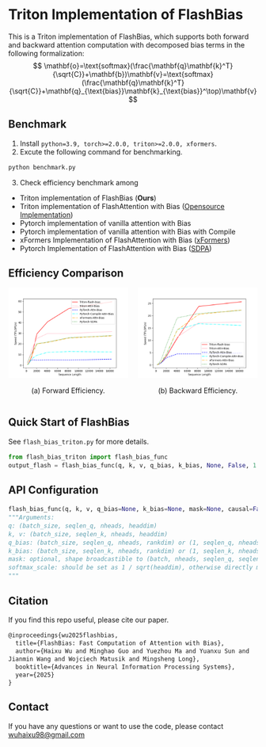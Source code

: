 # Triton Implementation of FlashBias
This is a Triton implementation of FlashBias, which supports both forward and backward attention computation with decomposed bias terms in the following formalization:
$$
\mathbf{o}=\text{softmax}(\frac{\mathbf{q}\mathbf{k}^T}{\sqrt{C}}+\mathbf{b})\mathbf{v}=\text{softmax}(\frac{\mathbf{q}\mathbf{k}^T}{\sqrt{C}}+\mathbf{q}_{\text{bias}}\mathbf{k}_{\text{bias}}^\top)\mathbf{v}
$$

## Benchmark

1. Install `python=3.9, torch>=2.0.0, triton>=2.0.0, xformers`.
2. Excute the following command for benchmarking.

```bash
python benchmark.py
```

3. Check efficiency benchmark among

- Triton implementation of FlashBias (**Ours**)
- Triton implementation of FlashAttention with Bias ([Opensource Implementation](https://github.com/pengzhangzhi/Flash-Attention-with-Bias-Triton))
- Pytorch implementation of vanilla attention with Bias
- Pytorch implementation of vanilla attention with Bias with Compile
- xFormers Implementation of FlashAttention with Bias ([xFormers](https://github.com/facebookresearch/xformers))
- Pytorch Implementation of FlashAttention with Bias ([SDPA](https://docs.pytorch.org/docs/stable/generated/torch.nn.functional.scaled_dot_product_attention.html))

## Efficiency Comparison

<p><div style="display: flex; justify-content: space-between;">
  <div style="width: 48%; text-align: center;">
    <img src="attention-comparison-batch2-head4-d32-r8-fwd.png" alt="Forward" style="width: 100%;">
    <p>(a) Forward Efficiency.</p>
  </div>
  <div style="width: 48%; text-align: center;">
    <img src="attention-comparison-batch2-head4-d32-r8-bwd.png" alt="Backward" style="width: 100%;">
    <p>(b) Backward Efficiency.</p>
  </div>
</div></p>

## Quick Start of FlashBias

See `flash_bias_triton.py` for more details.

```python
from flash_bias_triton import flash_bias_func
output_flash = flash_bias_func(q, k, v, q_bias, k_bias, None, False, 1 / np.sqrt(headdim))
```

## API Configuration

```python
flash_bias_func(q, k, v, q_bias=None, k_bias=None, mask=None, causal=False, softmax_scale=None)
"""Arguments:
q: (batch_size, seqlen_q, nheads, headdim)
k, v: (batch_size, seqlen_k, nheads, headdim)
q_bias: (batch_size, seqlen_q, nheads, rankdim) or (1, seqlen_q, nheads, rankdim) or (1, seqlen_q, 1, rankdim) or (batch_size, seqlen_q, 1, rankdim)
k_bias: (batch_size, seqlen_k, nheads, rankdim) or (1, seqlen_k, nheads, rankdim) or (1, seqlen_q, 1, rankdim) or (batch_size, seqlen_q, 1, rankdim)
mask: optional, shape broadcastible to (batch, nheads, seqlen_q, seqlen_k).
softmax_scale: should be set as 1 / sqrt(headdim), otherwise directly multiply to the q vector. If without any input, it will be set as 1 / sqrt(headdim)
"""
```

## Citation

If you find this repo useful, please cite our paper. 

```
@inproceedings{wu2025flashbias,
  title={FlashBias: Fast Computation of Attention with Bias},
  author={Haixu Wu and Minghao Guo and Yuezhou Ma and Yuanxu Sun and Jianmin Wang and Wojciech Matusik and Mingsheng Long},
  booktitle={Advances in Neural Information Processing Systems},
  year={2025}
}
```

## Contact

If you have any questions or want to use the code, please contact wuhaixu98@gmail.com
